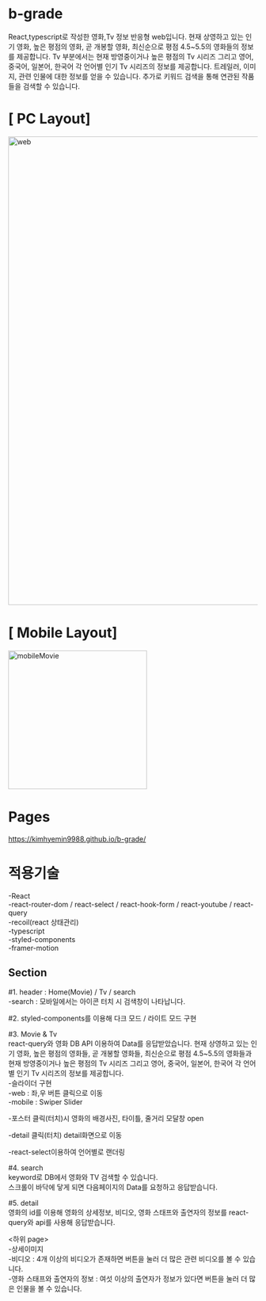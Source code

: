 # b-grade

React,typescript로 작성한 영화,Tv 정보 반응형 web입니다.
현재 상영하고 있는 인기 영화, 높은 평점의 영화, 곧 개봉할 영화, 최신순으로 평점 4.5~5.5의 영화들의 정보를 제공합니다. Tv 부분에서는 현재 방영중이거나 높은 평점의 Tv 시리즈 그리고 영어, 중국어, 일본어, 한국어 각 언어별 인기 Tv 시리즈의 정보를 제공합니다. 트레일러, 이미지, 관련 인물에 대한 정보를 얻을 수 있습니다. 추가로 키워드 검색을 통해 연관된 작품들을 검색할 수 있습니다.

# [ PC Layout]

<img width="946" alt="web" src="https://user-images.githubusercontent.com/110611596/230778494-e7c788fa-14e1-46d9-a5f3-58f1ccc866db.png">

# [ Mobile Layout]
<img width="280" alt="mobileMovie" src="https://user-images.githubusercontent.com/110611596/230778499-c83a5815-5cb2-4c21-ac26-750c94cc8569.png">

# Pages

https://kimhyemin9988.github.io/b-grade/

# 적용기술
-React<br>
-react-router-dom / react-select / react-hook-form / react-youtube / react-query <br>
-recoil(react 상태관리) <br>
-typescript <br>
-styled-components <br>
-framer-motion <br>

## Section

#1. header : Home(Movie) / Tv / search<br>
  -search : 모바일에서는 아이콘 터치 시 검색창이 나타납니다.<br>

#2. styled-components를 이용해 다크 모드 / 라이트 모드 구현<br>

#3. Movie & Tv<br>
react-query와 영화 DB API 이용하여 Data를 응답받았습니다.
현재 상영하고 있는 인기 영화, 높은 평점의 영화들, 곧 개봉할 영화들, 최신순으로 평점 4.5~5.5의 영화들과 
현재 방영중이거나 높은 평점의 Tv 시리즈 그리고 영어, 중국어, 일본어, 한국어 각 언어별 인기 Tv 시리즈의 정보를 제공합니다.<br>
-슬라이더 구현<br>
  -web : 좌,우 버튼 클릭으로 이동<br>
  -mobile : Swiper Slider<br>

-포스터 클릭(터치)시 영화의 배경사진, 타이틀, 줄거리 모달창 open<br>

-detail 클릭(터치) detail화면으로 이동<br>

-react-select이용하여 언어별로 랜더링<br>

#4. search<br>
keyword로 DB에서 영화와 TV 검색할 수 있습니다.<br>
스크롤이 바닥에 닿게 되면 다음페이지의 Data를 요청하고 응답받습니다.

#5. detail<br>
영화의 id를 이용해 영화의 상세정보, 비디오, 영화 스태프와 출연자의 정보를 react-query와 api를 사용해 응답받습니다.

<하위 page><br>
-상세이미지<br>
-비디오 : 4개 이상의 비디오가 존재하면 버튼을 눌러 더 많은 관련 비디오를 볼 수 있습니다.<br>
-영화 스태프와 출연자의 정보 : 여섯 이상의 출연자가 정보가 있다면 버튼을 눌러 더 많은 인물을 볼 수 있습니다.
